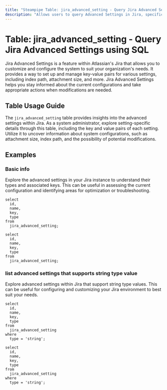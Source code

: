 ```yaml
---
title: "Steampipe Table: jira_advanced_setting - Query Jira Advanced Settings using SQL"
description: "Allows users to query Advanced Settings in Jira, specifically the key and value pairs of settings, providing insights into system configurations and potential modifications."
---
```


# Table: jira_advanced_setting - Query Jira Advanced Settings using SQL

Jira Advanced Settings is a feature within Atlassian's Jira that allows you to customize and configure the system to suit your organization's needs. It provides a way to set up and manage key-value pairs for various settings, including index path, attachment size, and more. Jira Advanced Settings helps you stay informed about the current configurations and take appropriate actions when modifications are needed.

## Table Usage Guide

The `jira_advanced_setting` table provides insights into the advanced settings within Jira. As a system administrator, explore setting-specific details through this table, including the key and value pairs of each setting. Utilize it to uncover information about system configurations, such as attachment size, index path, and the possibility of potential modifications.

## Examples

### Basic info
Explore the advanced settings in your Jira instance to understand their types and associated keys. This can be useful in assessing the current configuration and identifying areas for optimization or troubleshooting.

```sql+postgres
select
  id,
  name,
  key,
  type
from
  jira_advanced_setting;
```

```sql+sqlite
select
  id,
  name,
  key,
  type
from
  jira_advanced_setting;
```

### list advanced settings that supports string type value
Explore advanced settings within Jira that support string type values. This can be useful for configuring and customizing your Jira environment to best suit your needs.

```sql+postgres
select
  id,
  name,
  key,
  type
from
  jira_advanced_setting
where
  type = 'string';
```

```sql+sqlite
select
  id,
  name,
  key,
  type
from
  jira_advanced_setting
where
  type = 'string';
```